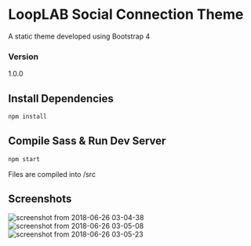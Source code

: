 # LoopLAB Social Connection Theme

A static theme developed using Bootstrap 4


### Version

1.0.0

## Install Dependencies

```bash
npm install 
```

## Compile Sass & Run Dev Server

```bash
npm start
```

Files are compiled into /src


## Screenshots

![screenshot from 2018-06-26 03-04-38](https://user-images.githubusercontent.com/29003047/41877564-5c59ba92-78ef-11e8-948d-157c93a14346.png)
![screenshot from 2018-06-26 03-05-08](https://user-images.githubusercontent.com/29003047/41877651-b738b71a-78ef-11e8-95cd-4b793881f2fe.png)
![screenshot from 2018-06-26 03-05-23](https://user-images.githubusercontent.com/29003047/41877653-b76ee9d4-78ef-11e8-83b8-8cd810b62852.png)
